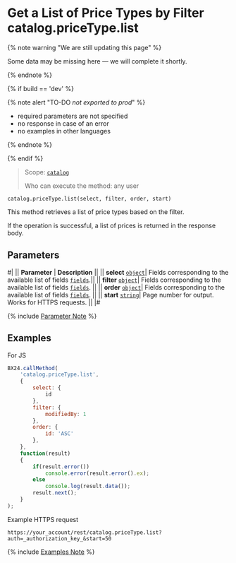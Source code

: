 # Get a List of Price Types by Filter catalog.priceType.list

{% note warning "We are still updating this page" %}

Some data may be missing here — we will complete it shortly.

{% endnote %}

{% if build == 'dev' %}

{% note alert "TO-DO _not exported to prod_" %}

- required parameters are not specified
- no response in case of an error
- no examples in other languages
  
{% endnote %}

{% endif %}

> Scope: [`catalog`](../../scopes/permissions.md)
>
> Who can execute the method: any user

```http
catalog.priceType.list(select, filter, order, start)
```

This method retrieves a list of price types based on the filter.

If the operation is successful, a list of prices is returned in the response body.

## Parameters

#|
|| **Parameter** | **Description** ||
|| **select** 
[`object`](../../data-types.md)| Fields corresponding to the available list of fields [`fields`](catalog-price-type-get-fields.md).||
|| **filter** 
[`object`](../../data-types.md)| Fields corresponding to the available list of fields [`fields`](catalog-price-type-get-fields.md). ||
|| **order**
[`object`](../../data-types.md)| Fields corresponding to the available list of fields [`fields`](catalog-price-type-get-fields.md). ||
|| **start** 
[`string`](../../data-types.md)| Page number for output. Works for HTTPS requests. ||
|#

{% include [Parameter Note](../../../_includes/required.md) %}

## Examples

For JS

```javascript
BX24.callMethod(
    'catalog.priceType.list',
    {
        select: {
            id
        },
        filter: {
            modifiedBy: 1
        },
        order: {
            id: 'ASC'
        },
    },
    function(result)
    {
        if(result.error())
            console.error(result.error().ex);
        else
            console.log(result.data());
        result.next();
    }
);
```

Example HTTPS request

```
https://your_account/rest/catalog.priceType.list?auth=_authorization_key_&start=50
```

{% include [Examples Note](../../../_includes/examples.md) %}